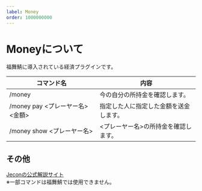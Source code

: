 ```yaml
---
label: Money
order: 1000000000
---
```

# Moneyについて
福舞鯖に導入されている経済プラグインです。<br>

|コマンド名|内容|
|----|----|
|/money|今の自分の所持金を確認します。|
|/money pay <プレーヤー名> <金額>|指定した人に指定した金額を送金します。|
|/money show <プレーヤー名>|<プレーヤー名>の所持金を確認します。|

## その他
[Jeconの公式解説サイト](https://e-craft.io/bukkit/plugin/jecon/)<br>
※一部コマンドは福舞鯖では使用できません。